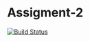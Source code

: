 # Assigment-2
[![Build Status](https://travis-ci.com/DavideSut/Assigment-2.svg?branch=main)](https://travis-ci.com/DavideSut/Assigment-2)
